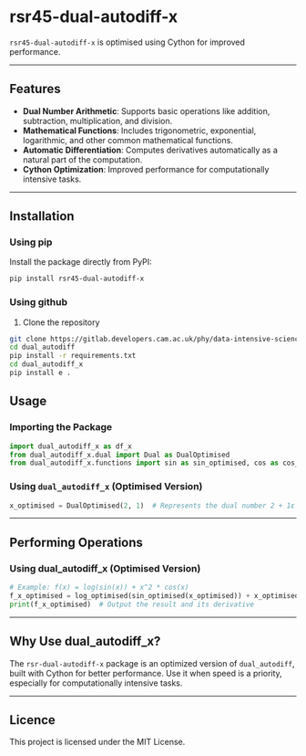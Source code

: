 # rsr45-dual-autodiff-x

`rsr45-dual-autodiff-x` is optimised using Cython for improved performance.

---

## Features

- **Dual Number Arithmetic**: Supports basic operations like addition, subtraction, multiplication, and division.
- **Mathematical Functions**: Includes trigonometric, exponential, logarithmic, and other common mathematical functions.
- **Automatic Differentiation**: Computes derivatives automatically as a natural part of the computation.
- **Cython Optimization**: Improved performance for computationally intensive tasks.

---

## Installation

### Using pip
Install the package directly from PyPI:

```bash
pip install rsr45-dual-autodiff-x
```

### Using github
 1. Clone the repository
 ```bash
 git clone https://gitlab.developers.cam.ac.uk/phy/data-intensive-science-mphil/assessments/c1_coursework1/rsr45.git
 cd dual_autodiff
 pip install -r requirements.txt
 cd dual_autodiff_x
 pip install e .
 ```

## Usage

### Importing the Package

```python
import dual_autodiff_x as df_x
from dual_autodiff_x.dual import Dual as DualOptimised
from dual_autodiff_x.functions import sin as sin_optimised, cos as cos_optimised, log as log_optimised
```

### Using `dual_autodiff_x` (Optimised Version)
```python
x_optimised = DualOptimised(2, 1)  # Represents the dual number 2 + 1ε
```

---

## Performing Operations

### Using dual_autodiff_x (Optimised Version)

```python
# Example: f(x) = log(sin(x)) + x^2 * cos(x)
f_x_optimised = log_optimised(sin_optimised(x_optimised)) + x_optimised**2 * cos_optimised(x_optimised)
print(f_x_optimised)  # Output the result and its derivative
```

---

## Why Use dual_autodiff_x?

The `rsr-dual-autodiff-x` package is an optimized version of `dual_autodiff`, built with Cython for better performance. Use it when speed is a priority, especially for computationally intensive tasks.

---

## Licence

This project is licensed under the MIT License.
